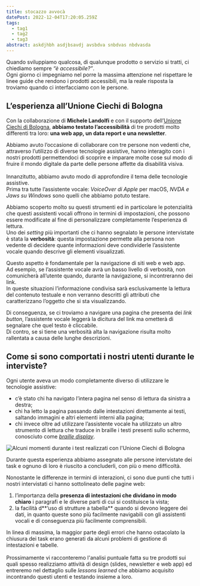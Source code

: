 ```yaml
---
title: stocazzo avvocà
datePost: 2022-12-04T17:20:05.259Z
tags:
  - tag1
  - tag2
  - tag3
abstract: askdjhbh asdjbsavdj avsbdva snbdvas nbdvasda
---
```

Quando sviluppiamo qualcosa, di qualunque prodotto o servizio si tratti, ci chiediamo sempre *“è accessibile?”*. \
Ogni giorno ci impegniamo nel porre la massima attenzione nel rispettare le linee guide che rendono i prodotti accessibili, ma la reale risposta la troviamo quando ci interfacciamo con le persone.

## L’esperienza all’Unione Ciechi di Bologna

Con la collaborazione di **Michele Landolfi** e con il supporto dell’[Unione Ciechi di Bologna](https://www.uicibologna.it/), **abbiamo testato l’accessibilità** di tre prodotti molto differenti tra loro: **una web app, un data report e una newsletter**.

Abbiamo avuto l’occasione di collaborare con tre persone non vedenti che, attraverso l’utilizzo di diverse tecnologie assistive, hanno interagito con i nostri prodotti permettendoci di scoprire e imparare molte cose sul modo di fruire il mondo digitale da parte delle persone affette da disabilità visiva.\
\
Innanzitutto, abbiamo avuto modo di approfondire il tema delle tecnologie assistive.\
Prima tra tutte l’assistente vocale: *VoiceOver di Apple* per macOS, *NVDA e Jaws su Windows* sono quelli che abbiamo potuto testare.

Abbiamo scoperto molto su questi strumenti ed in particolare le potenzialità che questi assistenti vocali offrono in termini di impostazioni, che possono essere modificate al fine di personalizzare completamente l’esperienza di lettura.\
Uno dei *setting* più importanti che ci hanno segnalato le persone intervistate è stata la **verbosità**: questa impostazione permette alla persona non vedente di decidere quante informazioni deve condividerle l’assistente vocale quando descrive gli elementi visualizzati.

Questo aspetto è fondamentale per la navigazione di siti web e web app.\
Ad esempio, se l’assistente vocale avrà un basso livello di verbosità, non comunicherà all’utente quando, durante la navigazione, si incontreranno dei link. \
In queste situazioni l’informazione condivisa sarà esclusivamente la lettura del contenuto testuale e non verranno descritti gli attributi che caratterizzano l’oggetto che si sta visualizzando. 

Di conseguenza, se ci troviamo a navigare una pagina che presenta dei *link button*, l’assistente vocale leggerà la dicitura del link ma ometterà di segnalare che quel testo è cliccabile.\
Di contro, se si tiene una verbosità alta la navigazione risulta molto rallentata a causa delle lunghe descrizioni.

## Come si sono comportati i nostri utenti durante le interviste? 

Ogni utente aveva un modo completamente diverso di utilizzare le tecnologie assistive:

* c’è stato chi ha navigato l’intera pagina nel senso di lettura da sinistra a destra;
* chi ha letto la pagina passando dalle intestazioni direttamente ai testi, saltando immagini e altri elementi interni alla pagina;
* chi invece oltre ad utilizzare l’assistente vocale ha utilizzato un altro strumento di lettura che traduce in braille i testi presenti sullo schermo, conosciuto come *[braille display](https://it.wikipedia.org/wiki/Schermo_braille)*.

![Alcuni momenti durante i test realizzati con l'Unione Ciechi di Bologna](https://tangible.is/images/uploads/thinking/Section-1.png)

Durante questa esperienza abbiamo assegnato alle persone intervistate dei task e ognuno di loro è riuscito a concluderli, con più o meno difficoltà.

Nonostante le differenze in termini di interazioni, ci sono due punti che tutti i nostri intervistati ci hanno sottolineato delle pagine web:

1. l’importanza della **presenza di intestazioni che dividano in modo chiaro** i paragrafi e le diverse parti di cui si costituisce la vista;
2. la facilità d**’uso di strutture a tabella** quando si devono leggere dei dati, in quanto queste sono più facilmente navigabili con gli assistenti vocali e di conseguenza più facilmente comprensibili.

In linea di massima, la maggior parte degli errori che hanno ostacolato la chiusura dei task erano generati da alcuni problemi di gestione di intestazioni e tabelle.\
\
Prossimamente vi racconteremo l'analisi puntuale fatta su tre prodotti sui quali spesso realizziamo attività di design (slides, newsletter e web app) ed entreremo nel dettaglio sulle *lessons learned* che abbiamo acquisito incontrando questi utenti e testando insieme a loro.